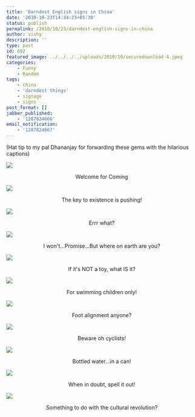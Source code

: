 ```yaml
---
title: 'Darndest English signs in China'
date: '2010-10-23T14:34:23+05:30'
status: publish
permalink: /2010/10/23/darndest-english-signs-in-china
author: vishy
description: ''
type: post
id: 692
featured_image: ../../../../uploads/2010/10/securedownload-4.jpeg 
categories: 
    - Funny
    - Random
tags:
    - china
    - 'darndest things'
    - signage
    - signs
post_format: []
jabber_published:
    - '1287824666'
email_notification:
    - '1287824667'
---
```

(Hat tip to my pal Dhananjay for forwarding these gems with the hilarious captions)

![](../../../../uploads/2010/10/securedownload-1.jpeg) <p style="text-align: center;"> Welcome for Coming </p>

![](../../../../uploads/2010/10/securedownload-2.jpeg) <p style="text-align: center;"> The key to existence is pushing! </p>

![](../../../../uploads/2010/10/securedownload-3.jpeg) <p style="text-align: center;"> Errr what? </p>

![](../../../../uploads/2010/10/securedownload-4.jpeg) <p style="text-align: center;"> I won't...Promise...But where on earth are you? </p>

![](../../../../uploads/2010/10/securedownload-5.jpeg) <p style="text-align: center;"> If it's NOT a toy, what IS it? </p>

![](../../../../uploads/2010/10/securedownload-6.jpeg) <p style="text-align: center;"> For swimming children only! </p>

![](../../../../uploads/2010/10/securedownload-7.jpeg) <p style="text-align: center;"> Foot alignment anyone? </p>

![](../../../../uploads/2010/10/securedownload-8.jpeg) <p style="text-align: center;"> Beware oh cyclists! </p>

![](../../../../uploads/2010/10/securedownload-10.jpeg) <p style="text-align: center;"> Bottled water...in a can! </p>

![](../../../../uploads/2010/10/securedownload-11.jpeg) <p style="text-align: center;"> When in doubt, spell it out! </p>

![](../../../../uploads/2010/10/securedownload-13.jpeg) <p style="text-align: center;"> Something to do with the cultural revolution? </p>

